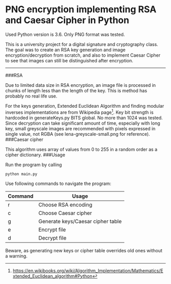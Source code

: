 PNG encryption implementing RSA and Caesar Cipher in Python
===================
Used Python version is 3.6. Only PNG format was tested.

This is a university project for a digital signature and cryptography class. The goal was to create an RSA key generation and image encryption/decryption from scratch, and also to implement Caesar Cipher to see that images can still be distinguished after encryption.

----------

###RSA

Due to limited data size in RSA encryption, an image file is processed in chunks of length less than the length of the key. This is method has probably no real life use. 

For the keys generation, Extended Euclidean Algorithm and finding modular inverses implementations are from Wikipedia page[^wikipedia].
Key bit strength is hardcoded in generateKeys.py BITS global. No more than 1024 was tested. Since decryption can take significant amount of time, especially with long key, small greyscale images are recommended with pixels expressed in single value, not RGBA (see lena-greyscale-small.png for reference).
###Caesar cipher

This algorithm uses array of values from 0 to 255 in a random order as a cipher dictionary. 
###Usage

Run the program by calling
```
python main.py
```
Use following commands to navigate the program:


| Command| Usage|
| ---------------------------- | ------------------
| r           | Choose RSA encoding |
| c           | Choose Caesar cipher |
| g | Generate keys/Caesar cipher table |
| e | Encrypt file |
| d | Decrypt file |

Beware, as generating new keys or cipher table overrides old ones without a warning.


[^wikipedia]: https://en.wikibooks.org/wiki/Algorithm_Implementation/Mathematics/Extended_Euclidean_algorithm#Python